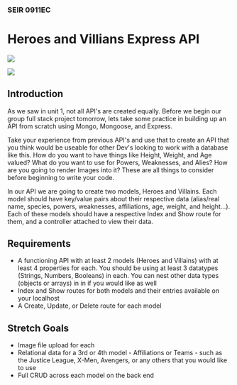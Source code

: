 ### SEIR 0911EC

# Heroes and Villians Express API

<img src="jla.webp">

![](https://upload.wikimedia.org/wikipedia/en/f/f2/JLA-AlexRoss.jpg)
## Introduction

As we saw in unit 1, not all API's are created equally. Before we begin our group full stack project tomorrow, lets take some practice in building up an API from scratch using Mongo, Mongoose, and Express.

Take your experience from previous API's and use that to create an API that you think would be useable for other Dev's looking to work with a database like this. How do you want to have things like Height, Weight, and Age valued? What do you want to use for Powers, Weaknesses, and Alies? How are you going to render Images into it? These are all things to consider before beginning to write your code. 

In our API we are going to create two models, Heroes and Villains. Each model should have key/value pairs about their respective data (alias/real name, species, powers, weaknesses, affiliations, age, weight, and height...). Each of these models should have a respective Index and Show route for them, and a controller attached to view their data.

## Requirements

- A functioning API with at least 2 models (Heroes and Villains) with at least 4 properties for each. You should be using at least 3 datatypes (Strings, Numbers, Booleans) in each. You can nest other data types (objects or arrays) in in if you would like as well
- Index and Show routes for both models and their entries available on your localhost
-  A Create, Update, or Delete route for each model
  

## Stretch Goals
- Image file upload for each
- Relational data for a 3rd or 4th model - Affiliations or Teams - such as the Justice League, X-Men, Avengers, or any others that you would like to use
- Full CRUD across each model on the back end
